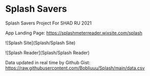 # Splash Savers

Splash Savers Project For SHAD RU 2021

App Landing Page: https://splashmeterreader.wixsite.com/splash 

![Splash Site](Splash/Splash Site)

![Splash Reader](Splash/Splash Reader)

Data updated in real time by Github Gist: https://raw.githubusercontent.com/Bobliuuu/Splash/main/data.csv
